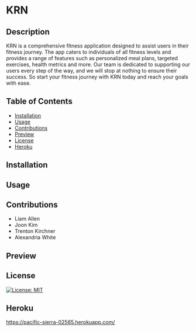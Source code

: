 # KRN

## Description  
KRN is a comprehensive fitness application designed to assist users in their fitness journey. The app caters to individuals of all fitness levels and provides a range of features such as personalized meal plans, targeted exercises, health metrics and more. Our team is dedicated to supporting our users every step of the way, and we will stop at nothing to ensure their success. So start your fitness journey with KRN today and reach your goals with ease.
## Table of Contents
- [Installation](#installation)
- [Usage](#usage)
- [Contributions](#contributions)
- [Preview](#preview)
- [License](#license)
- [Heroku](#heroku)
## Installation

## Usage

## Contributions
- Liam Allen
- Joon Kim
- Trenton Kirchner
- Alexandria White

## Preview

## License
[![License: MIT](https://img.shields.io/badge/License-MIT-yellow.svg)](https://opensource.org/licenses/MIT)  

## Heroku
https://pacific-sierra-02565.herokuapp.com/

